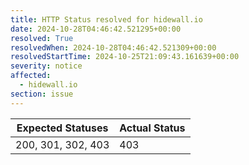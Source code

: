 ```yaml
---
title: HTTP Status resolved for hidewall.io
date: 2024-10-28T04:46:42.521295+00:00
resolved: True
resolvedWhen: 2024-10-28T04:46:42.521309+00:00
resolvedStartTime: 2024-10-25T21:09:43.161639+00:00
severity: notice
affected:
  - hidewall.io
section: issue
---
```


| Expected Statuses | Actual Status  |
|-------------------|----------------|
| 200, 301, 302, 403 | 403 |
